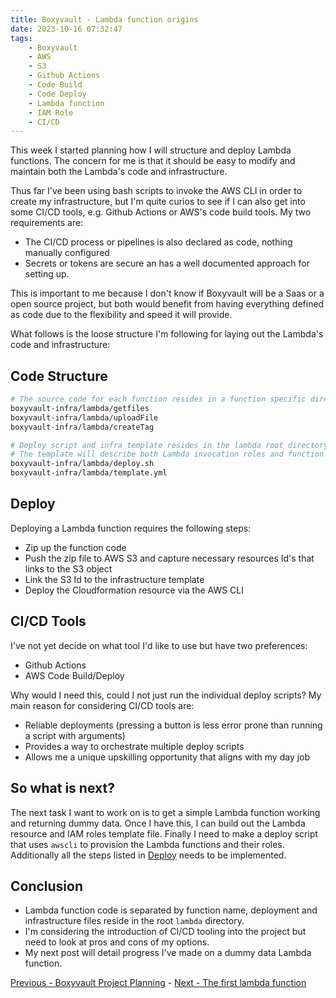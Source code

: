 ```yaml
---
title: Boxyvault - Lambda function origins
date: 2023-10-16 07:32:47
tags:
    - Boxyvault
    - AWS
    - S3
    - Github Actions
    - Code Build
    - Code Deploy
    - Lambda function
    - IAM Role
    - CI/CD
---
```


This week I started planning how I will structure and deploy Lambda functions. The concern for me is that it should be easy to modify and maintain both the Lambda's code and infrastructure.

Thus far I've been using bash scripts to invoke the AWS CLI in order to create my infrastructure, but I'm quite curios to see if I can also get into some CI/CD tools, e.g. Github Actions or AWS's code build tools. My two requirements are:

- The CI/CD process or pipelines is also declared as code, nothing manually configured
- Secrets or tokens are secure an has a well documented approach for setting up.

This is important to me because I don't know if Boxyvault will be a Saas or a open source project, but both would benefit from having everything defined as code due to the flexibility and speed it will provide.

What follows is the loose structure I'm following for laying out the Lambda's code and infrastructure:

## Code Structure

```bash
# The source code for each function resides in a function specific directory
boxyvault-infra/lambda/getfiles
boxyvault-infra/lambda/uploadFile
boxyvault-infra/lambda/createTag

# Deploy script and infra template resides in the lambda root directory
# The template will describe both Lambda invocation roles and function resources
boxyvault-infra/lambda/deploy.sh
boxyvault-infra/lambda/template.yml
```

## Deploy

Deploying a Lambda function requires the following steps:

- Zip up the function code
- Push the zip file to AWS S3 and capture necessary resources Id's that links to the S3 object
- Link the S3 Id to the infrastructure template
- Deploy the Cloudformation resource via the AWS CLI

## CI/CD Tools

I've not yet decide on what tool I'd like to use but have two preferences:

- Github Actions
- AWS Code Build/Deploy

Why would I need this, could I not just run the individual deploy scripts?
My main reason for considering CI/CD tools are:

- Reliable deployments (pressing a button is less error prone than running a script with arguments)
- Provides a way to orchestrate multiple deploy scripts
- Allows me a unique upskilling opportunity that aligns with my day job

## So what is next?

The next task I want to work on is to get a simple Lambda function working and returning dummy data. Once I have this, I can build out the Lambda resource and IAM roles template file. Finally I need to make a deploy script that uses `awscli` to provision the Lambda functions and their roles. Additionally all the steps listed in [Deploy](#deploy) needs to be implemented.

## Conclusion

- Lambda function code is separated by function name, deployment and infrastructure files reside in the root `lambda` directory.
- I'm considering the introduction of CI/CD tooling into the project but need to look at pros and cons of my options.
- My next post will detail progress I've made on a dummy data Lambda function.

[Previous - Boxyvault Project Planning](https://jaxsbr.github.io/pkb-blog/2023/10/13/boxyvault-project-planning/) - [Next - The first lambda function](https://jaxsbr.github.io/pkb-blog/2023/11/10/boxyvault-the-first-lambda-function/)
